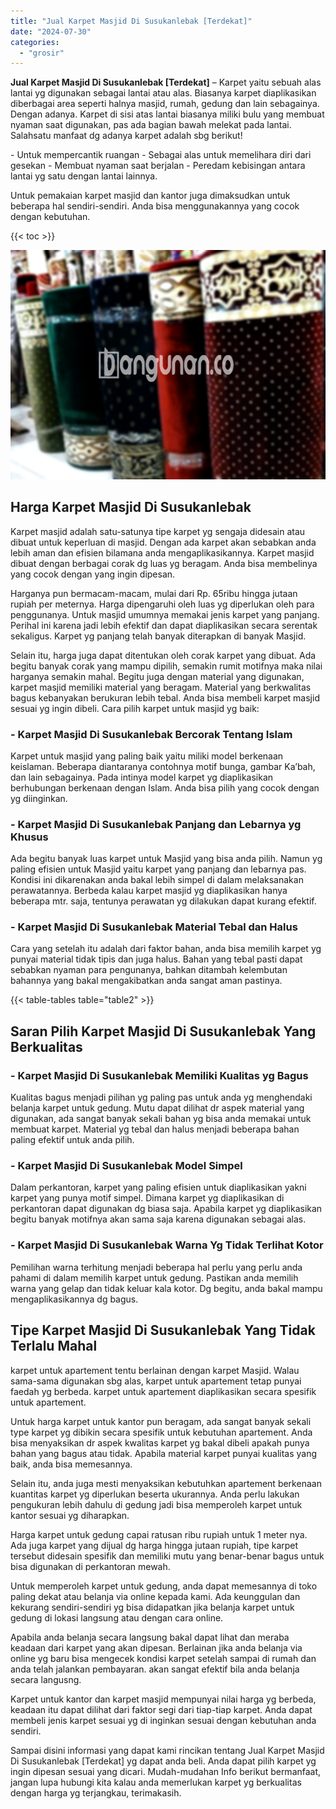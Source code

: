 ```yaml
---
title: "Jual Karpet Masjid Di Susukanlebak [Terdekat]"
date: "2024-07-30"
categories: 
  - "grosir"
---
```


**Jual Karpet Masjid Di Susukanlebak \[Terdekat\]** – Karpet yaitu sebuah alas lantai yg digunakan sebagai lantai atau alas. Biasanya karpet diaplikasikan diberbagai area seperti halnya masjid, rumah, gedung dan lain sebagainya. Dengan adanya. Karpet di sisi atas lantai biasanya miliki bulu yang membuat nyaman saat digunakan, pas ada bagian bawah melekat pada lantai. Salahsatu manfaat dg adanya karpet adalah sbg berikut!

\- Untuk mempercantik ruangan - Sebagai alas untuk memelihara diri dari gesekan - Membuat nyaman saat berjalan - Peredam kebisingan antara lantai yg satu dengan lantai lainnya.

Untuk pemakaian karpet masjid dan kantor juga dimaksudkan untuk beberapa hal sendiri-sendiri. Anda bisa menggunakannya yang cocok dengan kebutuhan.

{{< toc >}}

![Jual Karpet Masjid Di Susukanlebak [Terdekat]](/images/grosir-karpet-murah-52.png)

## Harga Karpet Masjid Di Susukanlebak

Karpet masjid adalah satu-satunya tipe karpet yg sengaja didesain atau dibuat untuk keperluan di masjid. Dengan ada karpet akan sebabkan anda lebih aman dan efisien bilamana anda mengaplikasikannya. Karpet masjid dibuat dengan berbagai corak dg luas yg beragam. Anda bisa membelinya yang cocok dengan yang ingin dipesan.

Harganya pun bermacam-macam, mulai dari Rp. 65ribu hingga jutaan rupiah per meternya. Harga dipengaruhi oleh luas yg diperlukan oleh para penggunanya. Untuk masjid umumnya memakai jenis karpet yang panjang. Perihal ini karena jadi lebih efektif dan dapat diaplikasikan secara serentak sekaligus. Karpet yg panjang telah banyak diterapkan di banyak Masjid.

Selain itu, harga juga dapat ditentukan oleh corak karpet yang dibuat. Ada begitu banyak corak yang mampu dipilih, semakin rumit motifnya maka nilai harganya semakin mahal. Begitu juga dengan material yang digunakan, karpet masjid memiliki material yang beragam. Material yang berkwalitas bagus kebanyakan berukuran lebih tebal. Anda bisa membeli karpet masjid sesuai yg ingin dibeli. Cara pilih karpet untuk masjid yg baik:

### \- Karpet Masjid Di Susukanlebak Bercorak Tentang Islam

Karpet untuk masjid yang paling baik yaitu miliki model berkenaan keislaman. Beberapa diantaranya contohnya motif bunga, gambar Ka’bah, dan lain sebagainya. Pada intinya model karpet yg diaplikasikan berhubungan berkenaan dengan Islam. Anda bisa pilih yang cocok dengan yg diinginkan.

### \- Karpet Masjid Di Susukanlebak Panjang dan Lebarnya yg Khusus

Ada begitu banyak luas karpet untuk Masjid yang bisa anda pilih. Namun yg paling efisien untuk Masjid yaitu karpet yang panjang dan lebarnya pas. Kondisi ini dikarenakan anda bakal lebih simpel di dalam melaksanakan perawatannya. Berbeda kalau karpet masjid yg diaplikasikan hanya beberapa mtr. saja, tentunya perawatan yg dilakukan dapat kurang efektif.

### \- Karpet Masjid Di Susukanlebak Material Tebal dan Halus

Cara yang setelah itu adalah dari faktor bahan, anda bisa memilih karpet yg punyai material tidak tipis dan juga halus. Bahan yang tebal pasti dapat sebabkan nyaman para pengunanya, bahkan ditambah kelembutan bahannya yang bakal mengakibatkan anda sangat aman pastinya.

{{< table-tables table="table2" >}}

## Saran Pilih Karpet Masjid Di Susukanlebak Yang Berkualitas

### \- Karpet Masjid Di Susukanlebak Memiliki Kualitas yg Bagus

Kualitas bagus menjadi pilihan yg paling pas untuk anda yg menghendaki belanja karpet untuk gedung. Mutu dapat dilihat dr aspek material yang digunakan, ada sangat banyak sekali bahan yg bisa anda memakai untuk membuat karpet. Material yg tebal dan halus menjadi beberapa bahan paling efektif untuk anda pilih.

### \- Karpet Masjid Di Susukanlebak Model Simpel

Dalam perkantoran, karpet yang paling efisien untuk diaplikasikan yakni karpet yang punya motif simpel. Dimana karpet yg diaplikasikan di perkantoran dapat digunakan dg biasa saja. Apabila karpet yg diaplikasikan begitu banyak motifnya akan sama saja karena digunakan sebagai alas.

### \- Karpet Masjid Di Susukanlebak Warna Yg Tidak Terlihat Kotor

Pemilihan warna terhitung menjadi beberapa hal perlu yang perlu anda pahami di dalam memilih karpet untuk gedung. Pastikan anda memilih warna yang gelap dan tidak keluar kala kotor. Dg begitu, anda bakal mampu mengaplikasikannya dg bagus.

## Tipe Karpet Masjid Di Susukanlebak Yang Tidak Terlalu Mahal

karpet untuk apartement tentu berlainan dengan karpet Masjid. Walau sama-sama digunakan sbg alas, karpet untuk apartement tetap punyai faedah yg berbeda. karpet untuk apartement diaplikasikan secara spesifik untuk apartement.

Untuk harga karpet untuk kantor pun beragam, ada sangat banyak sekali type karpet yg dibikin secara spesifik untuk kebutuhan apartement. Anda bisa menyaksikan dr aspek kwalitas karpet yg bakal dibeli apakah punya bahan yang bagus atau tidak. Apabila material karpet punyai kualitas yang baik, anda bisa memesannya.

Selain itu, anda juga mesti menyaksikan kebutuhkan apartement berkenaan kuantitas karpet yg diperlukan beserta ukurannya. Anda perlu lakukan pengukuran lebih dahulu di gedung jadi bisa memperoleh karpet untuk kantor sesuai yg diharapkan.

Harga karpet untuk gedung capai ratusan ribu rupiah untuk 1 meter nya. Ada juga karpet yang dijual dg harga hingga jutaan rupiah, tipe karpet tersebut didesain spesifik dan memiliki mutu yang benar-benar bagus untuk bisa digunakan di perkantoran mewah.

Untuk memperoleh karpet untuk gedung, anda dapat memesannya di toko paling dekat atau belanja via online kepada kami. Ada keunggulan dan kekurang sendiri-sendiri yg bisa didapatkan jika belanja karpet untuk gedung di lokasi langsung atau dengan cara online.

Apabila anda belanja secara langsung bakal dapat lihat dan meraba keadaan dari karpet yang akan dipesan. Berlainan jika anda belanja via online yg baru bisa mengecek kondisi karpet setelah sampai di rumah dan anda telah jalankan pembayaran. akan sangat efektif bila anda belanja secara langusng.

Karpet untuk kantor dan karpet masjid mempunyai nilai harga yg berbeda, keadaan itu dapat dilihat dari faktor segi dari tiap-tiap karpet. Anda dapat membeli jenis karpet sesuai yg di inginkan sesuai dengan kebutuhan anda sendiri.

Sampai disini informasi yang dapat kami rincikan tentang Jual Karpet Masjid Di Susukanlebak \[Terdekat\] yg dapat anda beli. Anda dapat pilih karpet yg ingin dipesan sesuai yang dicari. Mudah-mudahan Info berikut bermanfaat, jangan lupa hubungi kita kalau anda memerlukan karpet yg berkualitas dengan harga yg terjangkau, terimakasih.
